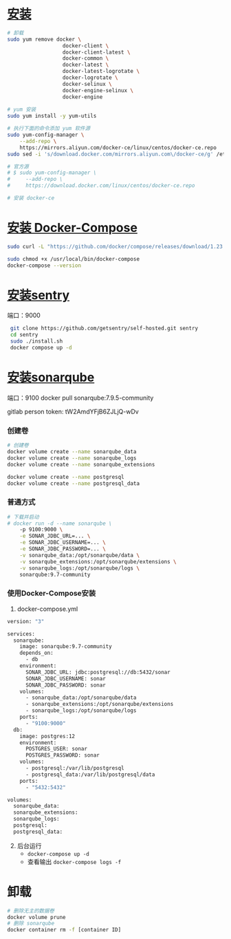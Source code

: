 # [安装](https://yeasy.gitbook.io/docker_practice/install/centos)

```bash
# 卸载
sudo yum remove docker \
                  docker-client \
                  docker-client-latest \
                  docker-common \
                  docker-latest \
                  docker-latest-logrotate \
                  docker-logrotate \
                  docker-selinux \
                  docker-engine-selinux \
                  docker-engine
                  
# yum 安装
sudo yum install -y yum-utils

# 执行下面的命令添加 yum 软件源
sudo yum-config-manager \
    --add-repo \
    https://mirrors.aliyun.com/docker-ce/linux/centos/docker-ce.repo
sudo sed -i 's/download.docker.com/mirrors.aliyun.com\/docker-ce/g' /etc/yum.repos.d/docker-ce.repo

# 官方源
# $ sudo yum-config-manager \
#     --add-repo \
#     https://download.docker.com/linux/centos/docker-ce.repo

# 安装 docker-ce

```

# [安装 Docker-Compose](https://www.myfreax.com/how-to-install-and-use-docker-compose-on-centos-7/)

```bash
sudo curl -L "https://github.com/docker/compose/releases/download/1.23.1/docker-compose-$(uname -s)-$(uname -m)" -o /usr/local/bin/docker-compose

sudo chmod +x /usr/local/bin/docker-compose
docker-compose --version
```

# [安装sentry](https://develop.sentry.dev/self-hosted/)

端口：9000

```bash
 git clone https://github.com/getsentry/self-hosted.git sentry
 cd sentry
 sudo ./install.sh
 docker compose up -d
```

# [安装sonarqube](https://docs.sonarqube.org/latest/setup/install-server/)

端口：9100  docker pull sonarqube:7.9.5-community

gitlab person token: tW2AmdYFjB6ZJLjQ-wDv

### 创建卷

```bash
# 创建卷
docker volume create --name sonarqube_data
docker volume create --name sonarqube_logs
docker volume create --name sonarqube_extensions

docker volume create --name postgresql
docker volume create --name postgresql_data    
```

### 普通方式

```bash
# 下载并启动
# docker run -d --name sonarqube \
    -p 9100:9000 \
    -e SONAR_JDBC_URL=... \
    -e SONAR_JDBC_USERNAME=... \
    -e SONAR_JDBC_PASSWORD=... \
    -v sonarqube_data:/opt/sonarqube/data \
    -v sonarqube_extensions:/opt/sonarqube/extensions \
    -v sonarqube_logs:/opt/sonarqube/logs \
    sonarqube:9.7-community
```



### 使用Docker-Compose安装

1. docker-compose.yml

```bash
version: "3"

services:
  sonarqube:
    image: sonarqube:9.7-community
    depends_on:
      - db
    environment:
      SONAR_JDBC_URL: jdbc:postgresql://db:5432/sonar
      SONAR_JDBC_USERNAME: sonar
      SONAR_JDBC_PASSWORD: sonar
    volumes:
      - sonarqube_data:/opt/sonarqube/data
      - sonarqube_extensions:/opt/sonarqube/extensions
      - sonarqube_logs:/opt/sonarqube/logs
    ports:
      - "9100:9000"
  db:
    image: postgres:12
    environment:
      POSTGRES_USER: sonar
      POSTGRES_PASSWORD: sonar
    volumes:
      - postgresql:/var/lib/postgresql
      - postgresql_data:/var/lib/postgresql/data
    ports:
      - "5432:5432"

volumes:
  sonarqube_data:
  sonarqube_extensions:
  sonarqube_logs:
  postgresql:
  postgresql_data:
```

2. 后台运行
   - `docker-compose up -d`
   - 查看输出 `docker-compose logs -f` 

# 卸载

```bash
# 删除无主的数据卷
docker volume prune
# 删除 sonarqube
docker container rm -f [container ID]

```

